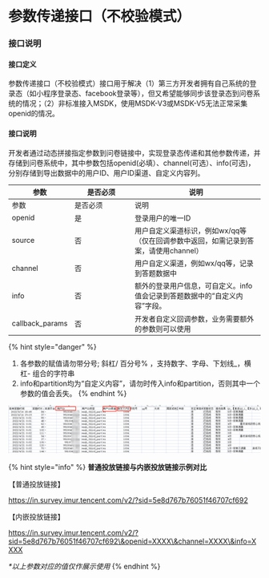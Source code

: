 # 参数传递接口（不校验模式）

### 接口说明

#### 接口定义

参数传递接口（不校验模式）接口用于解决（1）第三方开发者拥有自己系统的登录态（如小程序登录态、facebook登录等），但又希望能够同步该登录态到问卷系统的情况；（2）非标准接入MSDK，使用MSDK-V3或MSDK-V5无法正常采集openid的情况。

#### 接口说明

开发者通过动态拼接指定参数到问卷链接中，实现登录态传递和其他参数传递，并存储到问卷系统中，其中参数包括openid(必填）、channel(可选）、info(可选)，分别存储到导出数据中的用户ID、用户ID渠道、自定义内容列。

<table data-header-hidden><thead><tr><th>参数</th><th width="106.33333333333331">是否必须</th><th>说明</th></tr></thead><tbody><tr><td>参数</td><td>是否必须</td><td>说明</td></tr><tr><td>openid</td><td>是</td><td>登录用户的唯一ID</td></tr><tr><td>source</td><td>否</td><td>用户自定义渠道标识，例如wx/qq等（仅在回调参数中返回，如需记录到答案，请使用channel）</td></tr><tr><td>channel</td><td>否</td><td>用户自定义渠道，例如wx/qq等，记录到答题数据中</td></tr><tr><td>info</td><td>否</td><td>额外的登录用户信息，可自定义。info值会记录到答题数据中的“自定义内容”字段。</td></tr><tr><td>callback_params</td><td>否</td><td>开发者自定义回调参数，业务需要额外的参数则可以使用</td></tr></tbody></table>



{% hint style="danger" %}
1. 各参数的赋值请勿带分号;  斜杠/  百分号% ，支持数字、字母、下划线\_，横杠- 组合的字符串
2. info和partition均为“自定义内容”，请勿时传入info和partition，否则其中一个参数的值会丢失。
{% endhint %}

![openid、channel、info会对应存储到导出数据的用户ID、渠道、自定义内容列](<../.gitbook/assets/image (713).png>)

{% hint style="info" %}
**普通投放链接与内嵌投放链接示例对比**

【普通投放链接】

https://in.survey.imur.tencent.com/v2/?sid=5e8d767b76051f46707cf692

【内嵌投放链接】

&#x20;https://in.survey.imur.tencent.com/v2/?sid=5e8d767b76051f46707cf692\&openid=XXXX\&channel=XXXX\&info=XXXX

_\*以上参数对应的值仅作展示使用_
{% endhint %}
